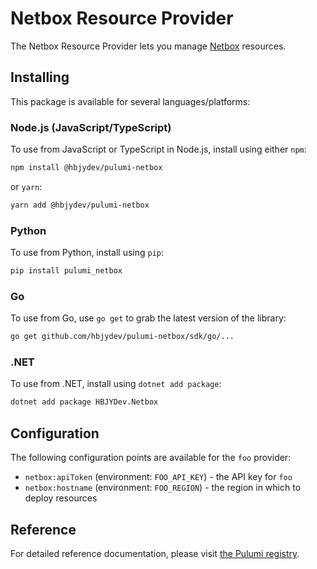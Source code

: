 # Netbox Resource Provider

The Netbox Resource Provider lets you manage [Netbox](https://netbox.dev) resources.

## Installing

This package is available for several languages/platforms:

### Node.js (JavaScript/TypeScript)

To use from JavaScript or TypeScript in Node.js, install using either `npm`:

```bash
npm install @hbjydev/pulumi-netbox
```

or `yarn`:

```bash
yarn add @hbjydev/pulumi-netbox
```

### Python

To use from Python, install using `pip`:

```bash
pip install pulumi_netbox
```

### Go

To use from Go, use `go get` to grab the latest version of the library:

```bash
go get github.com/hbjydev/pulumi-netbox/sdk/go/...
```

### .NET

To use from .NET, install using `dotnet add package`:

```bash
dotnet add package HBJYDev.Netbox
```

## Configuration

The following configuration points are available for the `foo` provider:

- `netbox:apiToken` (environment: `FOO_API_KEY`) - the API key for `foo`
- `netbox:hostname` (environment: `FOO_REGION`) - the region in which to deploy resources

## Reference

For detailed reference documentation, please visit [the Pulumi registry](https://www.pulumi.com/registry/packages/netbox/api-docs/).
